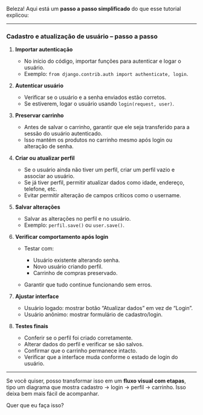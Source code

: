 Beleza! Aqui está um **passo a passo simplificado** do que esse tutorial explicou:

---

### Cadastro e atualização de usuário – passo a passo

1. **Importar autenticação**

   * No início do código, importar funções para autenticar e logar o usuário.
   * Exemplo: `from django.contrib.auth import authenticate, login`.

2. **Autenticar usuário**

   * Verificar se o usuário e a senha enviados estão corretos.
   * Se estiverem, logar o usuário usando `login(request, user)`.

3. **Preservar carrinho**

   * Antes de salvar o carrinho, garantir que ele seja transferido para a sessão do usuário autenticado.
   * Isso mantém os produtos no carrinho mesmo após login ou alteração de senha.

4. **Criar ou atualizar perfil**

   * Se o usuário ainda não tiver um perfil, criar um perfil vazio e associar ao usuário.
   * Se já tiver perfil, permitir atualizar dados como idade, endereço, telefone, etc.
   * Evitar permitir alteração de campos críticos como o username.

5. **Salvar alterações**

   * Salvar as alterações no perfil e no usuário.
   * Exemplo: `perfil.save()` ou `user.save()`.

6. **Verificar comportamento após login**

   * Testar com:

     * Usuário existente alterando senha.
     * Novo usuário criando perfil.
     * Carrinho de compras preservado.
   * Garantir que tudo continue funcionando sem erros.

7. **Ajustar interface**

   * Usuário logado: mostrar botão “Atualizar dados” em vez de “Login”.
   * Usuário anônimo: mostrar formulário de cadastro/login.

8. **Testes finais**

   * Conferir se o perfil foi criado corretamente.
   * Alterar dados do perfil e verificar se são salvos.
   * Confirmar que o carrinho permanece intacto.
   * Verificar que a interface muda conforme o estado de login do usuário.

---

Se você quiser, posso transformar isso em um **fluxo visual com etapas**, tipo um diagrama que mostra cadastro → login → perfil → carrinho. Isso deixa bem mais fácil de acompanhar.

Quer que eu faça isso?
